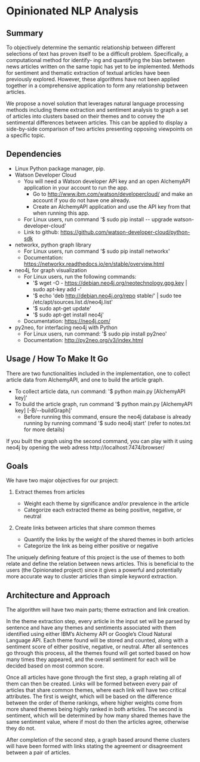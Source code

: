 # Opinionated NLP Analysis

## Summary ##

To objectively determine the semantic relationship between different selections of text has
proven itself to be a difficult problem. Specifically, a computational method for identify-
ing and quantifying the bias between news articles written on the same topic has yet to
be implemented. Methods for sentiment and thematic extraction of textual articles have
been previously explored. However, these algorithms have not been applied together in a
comprehensive application to form any relationship between articles.

We propose a novel solution that leverages natural language processing methods including
theme extraction and sentiment analysis to graph a set of articles into clusters based on their
themes and to convey the sentimental differences between articles. This can be applied to
display a side-by-side comparison of two articles presenting opposing viewpoints on a specific
topic.

## Dependencies ##

* Linux Python package manager, pip.
* Watson Developer Cloud 
	* You will need a Watson developer API key and an open AlchemyAPI application in your account to run the app.
		* Go to http://www.ibm.com/watson/developercloud/ and make an account if you do not have one already.
		* Create an AlchemyAPI application and use the API key from that when running this app.
	* For Linux users, run command '$ sudo pip install -- upgrade watson-developer-cloud'
	* Link to github: https://github.com/watson-developer-cloud/python-sdk
* networkx, python graph library
	* For Linux users, run command '$ sudo pip install networkx'
	* Documentation: https://networkx.readthedocs.io/en/stable/overview.html
* neo4j, for graph visualization
	* For Linux users, run the following commands:
		* '$ wget -O - https://debian.neo4j.org/neotechnology.gpg.key | sudo apt-key add -'
		* '$ echo 'deb http://debian.neo4j.org/repo stable/' | sudo tee /etc/apt/sources.list.d/neo4j.list'
		* '$ sudo apt-get update'
		* '$ sudo apt-get install neo4j'
	* Documentation: https://neo4j.com/
* py2neo, for interfacing neo4j with Python
	* For Linux users, run command: '$ sudo pip install py2neo'
	* Documentation: http://py2neo.org/v3/index.html

## Usage / How To Make It Go ##

There are two functionalities included in the implementation, one to collect article data from  AlchemyAPI, and one to build the article graph.
* To collect article data, run command: '$ python main.py [AlchemyAPI key]'
* To build the article graph, run command '$ python main.py [AlchemyAPI key] [-B/--buildGraph]'
	* Before running this command, ensure the neo4j database is already running by running command '$ sudo neo4j start' (refer to notes.txt for more details)

If you built the graph using the second command, you can play with it using neo4j by opening the web adress http://localhost:7474/browser/ 

## Goals ##

We have two major objectives for our project:

1. Extract themes from articles
	* Weight each theme by significance and/or prevalence in the article
	* Categorize each extracted theme as being positive, negative, or neutral

2. Create links between articles that share common themes
	* Quantify the links by the weight of the shared themes in both articles
	* Categorize the link as being either positive or negative

The uniquely defining feature of this project is the use of themes to both relate and define
the relation between news articles. This is beneficial to the users (the Opinionated project)
since it gives a powerful and potentially more accurate way to cluster articles than simple
keyword extraction.

## Architecture and Approach ##

The algorithm will have two main parts; theme extraction and link creation.

In the theme extraction step, every article in the input set will be parsed by sentence and
have any themes and sentiments associated with them identified using either IBM’s Alchemy
API or Google’s Cloud Natural Language API. Each theme found will be stored and counted,
along with a sentiment score of either positive, negative, or neutral. After all sentences go
through this process, all the themes found will get sorted based on how many times they
appeared, and the overall sentiment for each will be decided based on most common score.
	
Once all articles have gone through the first step, a graph relating all of them can then
be created. Links will be formed between every pair of articles that share common themes,
where each link will have two critical attributes. The first is weight, which will be based on
the difference between the order of theme rankings, where higher weights come from more
shared themes being highly ranked in both articles. The second is sentiment, which will be
determined by how many shared themes have the same sentiment value, where if most do
then the articles agree, otherwise they do not.
	
After completion of the second step, a graph based around theme clusters will have been
formed with links stating the agreement or disagreement between a pair of articles.
